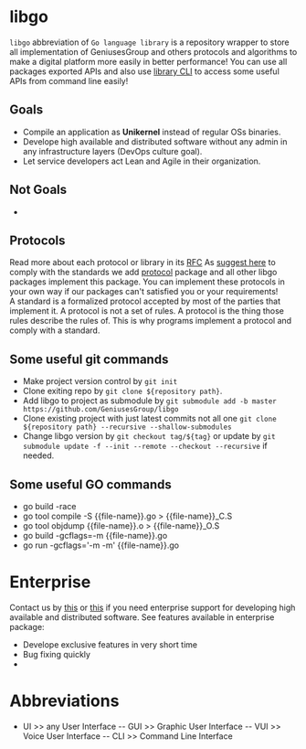 # libgo
`libgo` abbreviation of `Go language library` is a repository wrapper to store all implementation of GeniusesGroup and others protocols and algorithms to make a digital platform more easily in better performance!
You can use all packages exported APIs and also use [library CLI](./lib-cli) to access some useful APIs from command line easily!

## Goals
- Compile an application as **Unikernel** instead of regular OSs binaries.
- Develope high available and distributed software without any admin in any infrastructure layers (DevOps culture goal).
- Let service developers act Lean and Agile in their organization.

## Not Goals
- 

## Protocols
Read more about each protocol or library in its [RFC](https://github.com/GeniusesGroup/RFCs)
As [suggest here](https://github.com/golang/go/issues/48087) to comply with the standards we add [protocol](./protocol) package and all other libgo packages implement this package. You can implement these protocols in your own way if our packages can't satisfied you or your requirements!   
A standard is a formalized protocol accepted by most of the parties that implement it. A protocol is not a set of rules. A protocol is the thing those rules describe the rules of. This is why programs implement a protocol and comply with a standard.

## Some useful git commands
- Make project version control by ```git init```
- Clone exiting repo by ```git clone ${repository path}```.
- Add libgo to project as submodule by ```git submodule add -b master https://github.com/GeniusesGroup/libgo```
- Clone existing project with just latest commits not all one ```git clone ${repository path} --recursive --shallow-submodules```
- Change libgo version by ```git checkout tag/${tag}``` or update by ```git submodule update -f --init --remote --checkout --recursive``` if needed.

## Some useful GO commands
- go build -race
- go tool compile -S {{file-name}}.go > {{file-name}}_C.S
- go tool objdump {{file-name}}.o > {{file-name}}_O.S
- go build -gcflags=-m {{file-name}}.go
- go run -gcflags='-m -m' {{file-name}}.go

# Enterprise
Contact us by [this](ict@sabz.city) or  [this](omidhekayati@gmail.com) if you need enterprise support for developing high available and distributed software. See features available in enterprise package:
- Develope exclusive features in very short time
- Bug fixing quickly
- 

# Abbreviations
- UI >> any User Interface  --  GUI >> Graphic User Interface  --  VUI >> Voice User Interface  --  CLI >> Command Line Interface
